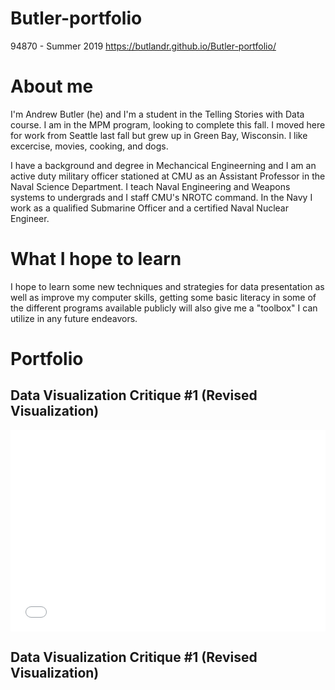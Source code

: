 # Butler-portfolio
94870 - Summer 2019
https://butlandr.github.io/Butler-portfolio/

# About me
I'm Andrew Butler (he) and I'm a student in the Telling Stories with Data course. I am in the MPM program, looking to complete this fall. I moved here for work from Seattle last fall but grew up in Green Bay, Wisconsin. I like excercise, movies, cooking, and dogs.

I have a background and degree in Mechancical Engineerning and I am an active duty military officer stationed at CMU as an Assistant Professor in the Naval Science Department. I teach Naval Engineering and Weapons systems to undergrads and I staff CMU's NROTC command. In the Navy I work as a qualified Submarine Officer and a certified Naval Nuclear Engineer.

# What I hope to learn
I hope to learn some new techniques and strategies for data presentation as well as improve my computer skills, getting some basic literacy in some of the different programs available publicly will also give me a "toolbox" I can utilize in any future endeavors.

# Portfolio
## Data Visualization Critique #1 (Revised Visualization)
<iframe title="Social Media Popularity of Candidates and Parties" aria-label="Bar Chart" id="datawrapper-chart-3SyZJ" src="//datawrapper.dwcdn.net/3SyZJ/1/" scrolling="no" frameborder="0" style="width: 0; min-width: 100% !important; border: none;" height="322"></iframe><script type="text/javascript">!function(){"use strict";window.addEventListener("message",function(a){if(void 0!==a.data["datawrapper-height"])for(var e in a.data["datawrapper-height"]){var t=document.getElementById("datawrapper-chart-"+e)||document.querySelector("iframe[src*='"+e+"']");t&&(t.style.height=a.data["datawrapper-height"][e]+"px")}})}();</script>

## Data Visualization Critique #1 (Revised Visualization)
